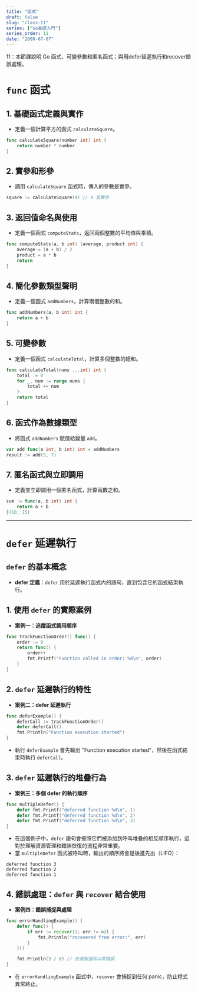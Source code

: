 ```yaml
---
title: "函式"
draft: false
slug: "class-11"
series: ["Go基礎入門"]
series_order: 11
date: "2088-07-07"
---
```

11：本節課說明 Go 函式、可變參數和匿名函式；與用defer延遲執行和recover錯誤處理。

# `func` 函式

## 1. 基礎函式定義與實作
- 定義一個計算平方的函式 `calculateSquare`。
```go
func calculateSquare(number int) int {
    return number * number
}
```

## 2. 實參和形參
- 調用 `calculateSquare` 函式時，傳入的參數是實參。
```go
square := calculateSquare(4) // 4 是實參
```

## 3. 返回值命名與使用
- 定義一個函式 `computeStats`，返回兩個整數的平均值與乘積。
```go
func computeStats(a, b int) (average, product int) {
    average = (a + b) / 2
    product = a * b
    return
}
```

## 4. 簡化參數類型聲明
- 定義一個函式 `addNumbers`，計算兩個整數的和。
```go
func addNumbers(a, b int) int {
    return a + b
}
```

## 5. 可變參數
- 定義一個函式 `calculateTotal`，計算多個整數的總和。
```go
func calculateTotal(nums ...int) int {
    total := 0
    for _, num := range nums {
        total += num
    }
    return total
}
```

## 6. 函式作為數據類型
- 將函式 `addNumbers` 賦值給變量 `add`。
```go
var add func(a int, b int) int = addNumbers
result := add(5, 7)
```

## 7. 匿名函式與立即調用
- 定義並立即調用一個匿名函式，計算兩數之和。
```go
sum := func(a, b int) int {
    return a + b
}(10, 15)
```
---

# `defer` 延遲執行

## `defer` 的基本概念
- **defer 定義**：`defer` 用於延遲執行函式內的語句，直到包含它的函式結束執行。

## 1. 使用 `defer` 的實際案例
- **案例一：追蹤函式調用順序**
```go
func trackFunctionOrder() func() {
    order := 0
    return func() {
        order++
        fmt.Printf("Function called in order: %d\n", order)
    }
}
```

## 2. `defer` 延遲執行的特性
- **案例二：defer 延遲執行**
```go
func deferExample() {
    deferCall := trackFunctionOrder()
    defer deferCall()
    fmt.Println("Function execution started")
}
```
- 執行 `deferExample` 會先輸出 "Function execution started"，然後在函式結束時執行 `deferCall`。

## 3. `defer` 延遲執行的堆疊行為
- **案例三：多個 defer 的執行順序**
```go
func multipleDefer() {
    defer fmt.Printf("deferred function %d\n", 1)
    defer fmt.Printf("deferred function %d\n", 2)
    defer fmt.Printf("deferred function %d\n", 3)
}
```
- 在這個例子中，`defer` 語句會按照它們被添加到呼叫堆疊的相反順序執行，這對於理解資源管理和錯誤恢復的流程非常重要。
- 當 `multipleDefer` 函式被呼叫時，輸出的順序將會是後進先出（LIFO）：
```shell
deferred function 3
deferred function 2
deferred function 1
```
## 4. 錯誤處理：`defer` 與 `recover` 結合使用
- **案例四：錯誤捕捉與處理**
```go
func errorHandlingExample() {
    defer func() {
        if err := recover(); err != nil {
            fmt.Println("recovered from error:", err)
        }
    }()

    fmt.Println(3 / 0) // 故意製造除以零錯誤
}
```
- 在 `errorHandlingExample` 函式中，`recover` 會捕捉到任何 panic，防止程式異常終止。
